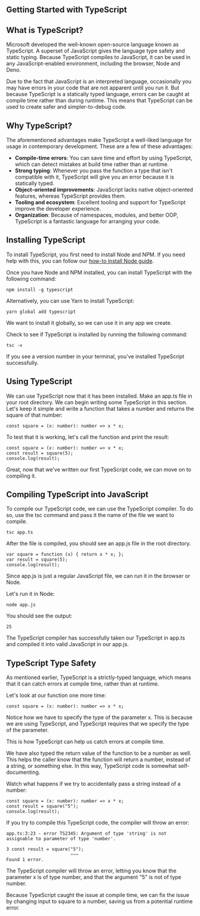 ## Getting Started with TypeScript

## What is TypeScript?
Microsoft developed the well-known open-source language known as TypeScript. A superset of JavaScript gives the language type safety and static typing. Because TypeScript compiles to JavaScript, it can be used in any JavaScript-enabled environment, including the browser, Node and Deno.

Due to the fact that JavaScript is an interpreted language, occasionally you may have errors in your code that are not apparent until you run it. But because TypeScript is a statically typed language, errors can be caught at compile time rather than during runtime. This means that TypeScript can be used to create safer and simpler-to-debug code.

## Why TypeScript?
The aforementioned advantages make TypeScript a well-liked language for usage in contemporary development. These are a few of these advantages:

- **Compile-time errors**: You can save time and effort by using TypeScript, which can detect mistakes at build time rather than at runtime.
- **Strong typing**: Whenever you pass the function a type that isn't compatible with it, TypeScript will give you an error because it is statically typed.
- **Object-oriented improvements**: JavaScript lacks native object-oriented features, whereas TypeScript provides them.
- **Tooling and ecosystem**: Excellent tooling and support for TypeScript improve the developer experience.
- **Organization**: Because of namespaces, modules, and better OOP, TypeScript is a fantastic language for arranging your code.

## Installing TypeScript
To install TypeScript, you first need to install Node and NPM. If you need help with this, you can follow our [how-to install Node guide](https://docs.npmjs.com/downloading-and-installing-node-js-and-npm).

Once you have Node and NPM installed, you can install TypeScript with the following command:

```
npm install -g typescript
``` 
Alternatively, you can use Yarn to install TypeScript:

```
yarn global add typescript
``` 
We want to install it globally, so we can use it in any app we create.

Check to see if TypeScript is installed by running the following command:

```
tsc -v
``` 
If you see a version number in your terminal, you've installed TypeScript successfully.

## Using TypeScript
We can use TypeScript now that it has been installed. Make an app.ts file in your root directory. We can begin writing some TypeScript in this section.
Let's keep it simple and write a function that takes a number and returns the square of that number:

```
const square = (x: number): number => x * x;
``` 
To test that it is working, let's call the function and print the result:

```
const square = (x: number): number => x * x;
const result = square(5);
console.log(result);
``` 
Great, now that we've written our first TypeScript code, we can move on to compiling it.

## Compiling TypeScript into JavaScript
To compile our TypeScript code, we can use the TypeScript compiler. To do so, use the tsc command and pass it the name of the file we want to compile.

```
tsc app.ts
``` 
After the file is compiled, you should see an app.js file in the root directory.

```
var square = function (x) { return x * x; };
var result = square(5);
console.log(result);
``` 
Since app.js is just a regular JavaScript file, we can run it in the browser or Node.

Let's run it in Node: 
```
node app.js
``` 
You should see the output: 
```
25
``` 
The TypeScript compiler has successfully taken our TypeScript in app.ts and compiled it into valid JavaScript in our app.js.

## TypeScript Type Safety
As mentioned earlier, TypeScript is a strictly-typed language, which means that it can catch errors at compile time, rather than at runtime.

Let's look at our function one more time:

```
const square = (x: number): number => x * x;
``` 
Notice how we have to specify the type of the parameter x. This is because we are using TypeScript, and TypeScript requires that we specify the type of the parameter.

This is how TypeScript can help us catch errors at compile time.

We have also typed the return value of the function to be a number as well. This helps the caller know that the function will return a number, instead of a string, or something else. In this way, TypeScript code is somewhat self-documenting.

Watch what happens if we try to accidentally pass a string instead of a number:

```
const square = (x: number): number => x * x;
const result = square("5");
console.log(result);
``` 
If you try to compile this TypeScript code, the compiler will throw an error:

```
app.ts:3:23 - error TS2345: Argument of type 'string' is not assignable to parameter of type 'number'.

3 const result = square("5");
                        ~~~
Found 1 error.
``` 
The TypeScript compiler will throw an error, letting you know that the parameter x is of type number, and that the argument "5" is not of type number.

Because TypeScript caught the issue at compile time, we can fix the issue by changing input to square to a number, saving us from a potential runtime error.













